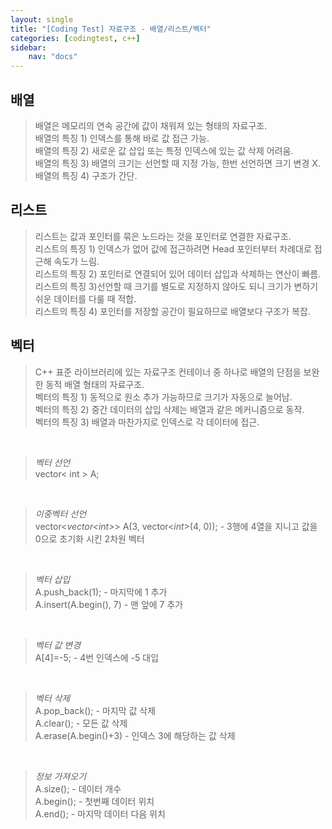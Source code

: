 ```yaml
---
layout: single
title: "[Coding Test] 자료구조 - 배열/리스트/벡터"
categories: [codingtest, c++]
sidebar:
    nav: "docs"
---
```


## 배열
> 배열은 메모리의 연속 공간에 값이 채워져 있는 형태의 자료구조. <br/>
> 배열의 특징 1) 인덱스를 통해 바로 값 접근 가능. <br/>
> 배열의 특징 2) 새로운 값 삽입 또는 특정 인덱스에 있는 값 삭제 어려움. <br/>
> 배열의 특징 3) 배열의 크기는 선언할 때 지정 가능, 한번 선언하면 크기 변경 X. <br/>
> 배열의 특징 4) 구조가 간단. <br/>

## 리스트
> 리스트는 값과 포인터를 묶은 노드라는 것을 포인터로 연결한 자료구조. <br/>
> 리스트의 특징 1) 인덱스가 없어 값에 접근하려면 Head 포인터부터 차례대로 접근해 속도가 느림. <br/>
> 리스트의 특징 2) 포인터로 연결되어 있어 데이터 삽입과 삭제하는 연산이 빠름. <br/>
> 리스트의 특징 3)선언할 때 크기를 별도로 지정하지 않아도 되니 크기가 변하기 쉬운 데이터를 다룰 때 적합. <br/>
> 리스트의 특징 4) 포인터를 저장할 공간이 필요하므로 배열보다 구조가 복잡. <br/>

## 벡터
> C++ 표준 라이브러리에 있는 자료구조 컨테이너 중 하나로 배열의 단점을 보완한 동적 배열 형태의 자료구조. <br/>
> 벡터의 특징 1) 동적으로 원소 추가 가능하므로 크기가 자동으로 늘어남. <br/>
> 벡터의 특징 2) 중간 데이터의 삽입 삭제는 배열과 같은 메커니즘으로 동작. <br/>
> 벡터의 특징 3) 배열과 마찬가지로 인덱스로 각 데이터에 접근. <br/>
<br/>

> *벡터 선언* <br/>
> vector< int > A; <br/>
<br/>

> *이중벡터 선언* <br/>
> vector<*vector<*int*>*> A(3, vector<*int*>(4, 0)); - 3행에 4열을 지니고 값을 0으로 초기화 시킨 2차원 벡터  <br/>
<br/>

> *벡터 삽입*  <br/>
> A.push_back(1); - 마지막에 1 추가 <br/>
> A.insert(A.begin(), 7) - 맨 앞에 7 추가 <br/>
<br/>

> *벡터 값 변경* <br/>
> A[4]=-5; - 4번 인덱스에 -5 대입 <br/>
<br/>

> *벡터 삭제*  <br/>
> A.pop_back(); - 마지막 값 삭제 <br/>
> A.clear(); - 모든 값 삭제 <br/>
> A.erase(A.begin()+3) - 인덱스 3에 해당하는 값 삭제 <br/>
<br/>

> *정보 가져오기* <br/>
> A.size(); - 데이터 개수 <br/>
> A.begin(); - 첫번째 데이터 위치 <br/>
> A.end(); - 마지막 데이터 다음 위치 <br/>